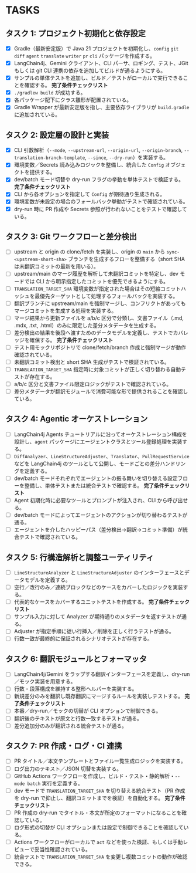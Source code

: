 # TASKS

## タスク 1: プロジェクト初期化と依存設定
- [x] Gradle（最新安定版）で Java 21 プロジェクトを初期化し、`config` `git` `diff` `agent` `translate` `writer` `pr` `cli` パッケージを作成する。
- [x] LangChain4j、Gemini クライアント、CLI パーサ、ロギング、テスト、JGit もしくは git CLI 連携の依存を追加してビルドが通るようにする。
- [x] サンプルの単体テストを追加し、ビルド／テストがローカルで実行できることを確認する。
**完了条件チェックリスト**
- [x] `./gradlew build` が成功する。
- [x] 各パッケージ配下にクラス雛形が配置されている。
- [x] Gradle Wrapper が最新安定版を指し、主要依存ライブラリが `build.gradle` に追加されている。

## タスク 2: 設定層の設計と実装
- [x] CLI 引数解析（`--mode`, `--upstream-url`, `--origin-url`, `--origin-branch`, `--translation-branch-template`, `--since`, `--dry-run`）を実装する。
- [x] 環境変数／Secrets 読み込みロジックを整備し、統合した `Config` オブジェクトを提供する。
- [x] dev/batch モード切替や dry-run フラグの挙動を単体テストで検証する。
**完了条件チェックリスト**
- [x] CLI から各オプションを指定して `Config` が期待通り生成される。
- [x] 環境変数が未設定の場合のフォールバック挙動がテストで確認されている。
- [x] dry-run 時に PR 作成や Secrets 参照が行われないことをテストで確認している。

## タスク 3: Git ワークフローと差分検出
- [ ] upstream と origin の clone/fetch を実装し、origin の `main` から `sync-<upstream-short-sha>` ブランチを生成するフローを整備する（short SHA は未翻訳コミットの最新を用いる）。
- [ ] upstream/main のマージ履歴を解析して未翻訳コミットを特定し、dev モードでは CLI から明示指定したコミットを優先できるようにする。
- [ ] `TRANSLATION_TARGET_SHA` 環境変数が指定された場合はその短縮コミットハッシュを最優先ターゲットとして処理するフォールバックを実装する。
- [ ] 翻訳ブランチに upstream/main を強制マージし、コンフリクトがあってもマージコミットを生成する処理を実装する。
- [ ] マージ結果から更新ファイルを a/b/c 区分で分類し、文書ファイル（.md, .mdx, .txt, .html）のみに限定した差分メタデータを生成する。
- [ ] 差分検出の結果を後段へ渡すためのデータモデルを定義し、テストでカバレッジを確保する。
**完了条件チェックリスト**
- [ ] テスト用モックリポジトリで clone/fetch/branch 作成と強制マージが動作確認されている。
- [ ] 未翻訳コミット検出と short SHA 生成がテストで検証されている。
- [ ] `TRANSLATION_TARGET_SHA` 指定時に対象コミットが正しく切り替わる自動テストが存在する。
- [ ] a/b/c 区分と文書ファイル限定ロジックがテストで確認されている。
- [ ] 差分メタデータが翻訳モジュールで消費可能な形で提供されることを確認している。

## タスク 4: Agentic オーケストレーション
- [ ] LangChain4j Agents チュートリアルに沿ってオーケストレーション構成を設計し、`agent` パッケージにエージェントクラスとツール登録処理を実装する。
- [ ] `DiffAnalyzer`、`LineStructureAdjuster`、`Translator`、`PullRequestService` などを LangChain4j のツールとして公開し、モードごとの差分ハンドリングを定義する。
- [ ] dev/batch モードそれぞれでエージェントの振る舞いを切り替える設定フローを整備し、単体テストまたは統合テストで確認する。
**完了条件チェックリスト**
- [ ] Agent 初期化時に必要なツールとプロンプトが注入され、CLI から呼び出せる。
- [ ] dev/batch モードによってエージェントのアクションが切り替わるテストが通る。
- [ ] エージェントを介したハッピーパス（差分検出→翻訳→コミット準備）が統合テストで確認されている。

## タスク 5: 行構造解析と調整ユーティリティ
- [ ] `LineStructureAnalyzer` と `LineStructureAdjuster` のインターフェースとデータモデルを定義する。
- [ ] 空行／改行のみ／連続ブロックなどのケースをカバーしたロジックを実装する。
- [ ] 代表的なケースをカバーするユニットテストを作成する。
**完了条件チェックリスト**
- [ ] サンプル入力に対して Analyzer が期待通りのメタデータを返すテストが通る。
- [ ] Adjuster が指定手順に従い行挿入／削除を正しく行うテストが通る。
- [ ] 行数一致が最終的に保証されるシナリオテストが存在する。

## タスク 6: 翻訳モジュールとフォーマッタ
- [ ] LangChain4j/Gemini をラップする翻訳インターフェースを定義し、dry-run／モック実装を用意する。
- [ ] 行数・段落構成を維持する整形ヘルパーを実装する。
- [ ] 新規差分のみを翻訳し既存翻訳にマージするルールを実装しテストする。
**完了条件チェックリスト**
- [ ] 本番／dry-run／モックの切替が CLI オプションで制御できる。
- [ ] 翻訳後のテキストが原文と行数一致するテストが通る。
- [ ] 差分追加分のみが翻訳される統合テストが通る。

## タスク 7: PR 作成・ログ・CI 連携
- [ ] PR タイトル／本文テンプレートとファイル一覧生成ロジックを実装する。
- [ ] ログ出力のテキスト／JSON 切替を実装する。
- [ ] GitHub Actions ワークフローを作成し、ビルド・テスト・静的解析・`--mode batch` 実行を定義する。
- [ ] dev モードで `TRANSLATION_TARGET_SHA` を切り替える統合テスト（PR 作成を dry-run で抑止し、翻訳コミットまでを検証）を自動化する。
**完了条件チェックリスト**
- [ ] PR 作成の dry-run でタイトル・本文が所定のフォーマットになることを確認している。
- [ ] ログ形式の切替が CLI オプションまたは設定で制御できることを確認している。
- [ ] Actions ワークフローがローカルで `act` などを使った検証、もしくは手動レビューで妥当性確認されている。
- [ ] 統合テストで `TRANSLATION_TARGET_SHA` を変更し複数コミットの動作が確認できる。

